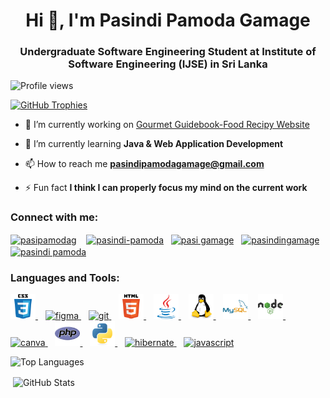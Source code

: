 <h1 align="center">Hi 👋, I'm Pasindi Pamoda Gamage</h1>
<h3 align="center">Undergraduate Software Engineering Student at Institute of Software Engineering (IJSE) in Sri Lanka</h3>

<p align="left">
  <img src="https://komarev.com/ghpvc/?username=pasindipamodagamage&label=Profile%20views&color=0e75b6&style=flat" alt="Profile views" />
</p>
<p align="left">
  <a href="https://github.com/ryo-ma/github-profile-trophy">
    <img src="https://github-profile-trophy.vercel.app/?username=pasindipamodagamage&theme=dracula" alt="GitHub Trophies" />
  </a>
</p>

- 🔭 I’m currently working on [Gourmet Guidebook-Food Recipy Website](https://github.com/pasindipamodagamage/Food-Recipy-Website)

- 🌱 I’m currently learning **Java & Web Application Development**

- 📫 How to reach me **pasindipamodagamage@gmail.com**

- ⚡ Fun fact **I think I can properly focus my mind on the current work**

<h3 align="left">Connect with me:</h3>
<p align="left">
<a href="https://twitter.com/pasipamodag" target="blank"><img align="center" src="https://raw.githubusercontent.com/rahuldkjain/github-profile-readme-generator/master/src/images/icons/Social/twitter.svg" alt="pasipamodag" height="30" width="40" /></a> &nbsp;&nbsp;
<a href="https://linkedin.com/in/pasindi-pamoda" target="blank"><img align="center" src="https://raw.githubusercontent.com/rahuldkjain/github-profile-readme-generator/master/src/images/icons/Social/linked-in-alt.svg" alt="pasindi-pamoda" height="30" width="40" /></a>&nbsp;&nbsp;
<a href="https://fb.com/pasindi pamoda gamage" target="blank"><img align="center" src="https://raw.githubusercontent.com/rahuldkjain/github-profile-readme-generator/master/src/images/icons/Social/facebook.svg" alt="pasi gamage" height="30" width="40" /></a>&nbsp;&nbsp;
<a href="https://instagram.com/pasindingamage" target="blank"><img align="center" src="https://raw.githubusercontent.com/rahuldkjain/github-profile-readme-generator/master/src/images/icons/Social/instagram.svg" alt="pasindingamage" height="30" width="40" /></a>&nbsp;&nbsp;
<a href="https://www.youtube.com/c/pasindi pamoda" target="blank"><img align="center" src="https://raw.githubusercontent.com/rahuldkjain/github-profile-readme-generator/master/src/images/icons/Social/youtube.svg" alt="pasindi pamoda" height="30" width="40" /></a>
</p>

<h3 align="left">Languages and Tools:</h3>
<p align="left"> <a href="https://www.w3schools.com/css/" target="_blank" rel="noreferrer"> <img src="https://raw.githubusercontent.com/devicons/devicon/master/icons/css3/css3-original-wordmark.svg" alt="css3" width="40" height="40"/> </a>&nbsp;&nbsp; 
  <a href="https://www.figma.com/" target="_blank" rel="noreferrer"> <img src="https://www.vectorlogo.zone/logos/figma/figma-icon.svg" alt="figma" width="40" height="40"/> </a>&nbsp;&nbsp; <a href="https://git-scm.com/" target="_blank" rel="noreferrer"> <img src="https://www.vectorlogo.zone/logos/git-scm/git-scm-icon.svg" alt="git" width="40" height="40"/> </a>&nbsp;&nbsp;
  <a href="https://www.w3.org/html/" target="_blank" rel="noreferrer"> <img src="https://raw.githubusercontent.com/devicons/devicon/master/icons/html5/html5-original-wordmark.svg" alt="html5" width="40" height="40"/> </a>&nbsp;&nbsp;
  <a href="https://www.java.com" target="_blank" rel="noreferrer"> <img src="https://raw.githubusercontent.com/devicons/devicon/master/icons/java/java-original.svg" alt="java" width="40" height="40"/> </a>&nbsp;&nbsp;
  <a href="https://www.linux.org/" target="_blank" rel="noreferrer"> <img src="https://raw.githubusercontent.com/devicons/devicon/master/icons/linux/linux-original.svg" alt="linux" width="40" height="40"/> </a>&nbsp;&nbsp;
  <a href="https://www.mysql.com/" target="_blank" rel="noreferrer"> <img src="https://raw.githubusercontent.com/devicons/devicon/master/icons/mysql/mysql-original-wordmark.svg" alt="mysql" width="40" height="40"/> </a>&nbsp;&nbsp;
  <a href="https://nodejs.org" target="_blank" rel="noreferrer"> <img src="https://raw.githubusercontent.com/devicons/devicon/master/icons/nodejs/nodejs-original-wordmark.svg" alt="nodejs" width="40" height="40"/> </a>&nbsp;&nbsp;
  <a href="https://www.canva.com/" target="_blank" rel="noreferrer"> <img src="https://www.logobean.com/images/canva-logo.png" alt="canva" width="40" height="40"/> </a>&nbsp;&nbsp;
  <a href="https://www.php.net" target="_blank" rel="noreferrer"> <img src="https://raw.githubusercontent.com/devicons/devicon/master/icons/php/php-original.svg" alt="php" width="40" height="40"/> </a>&nbsp;&nbsp;
  <a href="https://www.python.org" target="_blank" rel="noreferrer"> <img src="https://raw.githubusercontent.com/devicons/devicon/master/icons/python/python-original.svg" alt="python" width="40" height="40"/> </a> &nbsp;&nbsp;
<a href="https://hibernate.org/" target="_blank" rel="hibernate"> <img src="https://cdn.brandfetch.io/idsUEbIKSd/theme/dark/logo.svg?k=id64Mup7ac&t=1721142461781?t=1721142461781" alt="hibernate" width="40" height="40"/> </a> &nbsp;&nbsp;
  <a href="https://www.javascript.com//" target="_blank" rel="javascript"> <img src="https://cdn.worldvectorlogo.com/logos/logo-javascript.svg" alt="javascript" width="40" height="40"/> </a>
</p>

<p>
  <img align="left" src="https://github-readme-stats.vercel.app/api/top-langs?username=pasindipamodagamage&show_icons=true&locale=en&layout=compact&theme=radical" alt="Top Languages" />
</p><br>
<p>&nbsp;<img align="center" src="https://github-readme-stats.vercel.app/api?username=pasindipamodagamage&show_icons=true&locale=en&theme=radical" alt="GitHub Stats" /></p>
